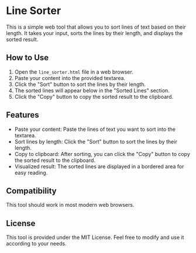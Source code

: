 # Line Sorter

This is a simple web tool that allows you to sort lines of text based on their length. It takes your input, sorts the lines by their length, and displays the sorted result.

## How to Use

1. Open the `line_sorter.html` file in a web browser.
2. Paste your content into the provided textarea.
3. Click the "Sort" button to sort the lines by their length.
4. The sorted lines will appear below in the "Sorted Lines" section.
5. Click the "Copy" button to copy the sorted result to the clipboard.

## Features

- Paste your content: Paste the lines of text you want to sort into the textarea.
- Sort lines by length: Click the "Sort" button to sort the lines by their length.
- Copy to clipboard: After sorting, you can click the "Copy" button to copy the sorted result to the clipboard.
- Visualized result: The sorted lines are displayed in a bordered area for easy reading.

## Compatibility

This tool should work in most modern web browsers.

## License

This tool is provided under the MIT License. Feel free to modify and use it according to your needs.
